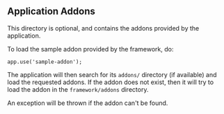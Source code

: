 
## Application Addons

This directory is optional, and contains the addons provided by the application.

To load the sample addon provided by the framework, do:

    app.use('sample-addon');
  
The application will then search for its `addons/` directory (if available) and load the
requested addons. If the addon does not exist, then it will try to load the addon in the
`framework/addons` directory.

An exception will be thrown if the addon can't be found.